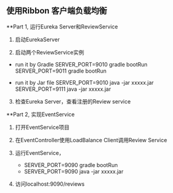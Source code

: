 ## 使用Ribbon 客户端负载均衡

**Part 1, 运行Eureka Server和ReviewService

1.  启动EurekaServer

2.  启动两个ReviewService实例
  - run it by Gradle
    SERVER_PORT=9010 gradle bootRun
    SERVER_PORT=9011 gradle bootRun

  - run it by Jar file
    SERVER_PORT=9010 java -jar xxxxx.jar 
    SERVER_PORT=9111 java -jar xxxxx.jar 

3. 检查Eureka Server，查看注册的Review service

**Part 2, 实现EventService

1. 打开EventService项目

2. 在EventController使用LoadBalance Client调用Review Service

3. 运行EventService，
	- SERVER_PORT=9090 gradle bootRun
	- SERVER_PORT=9090 java -jar xxxxx.jar 

4. 访问localhost:9090/reviews